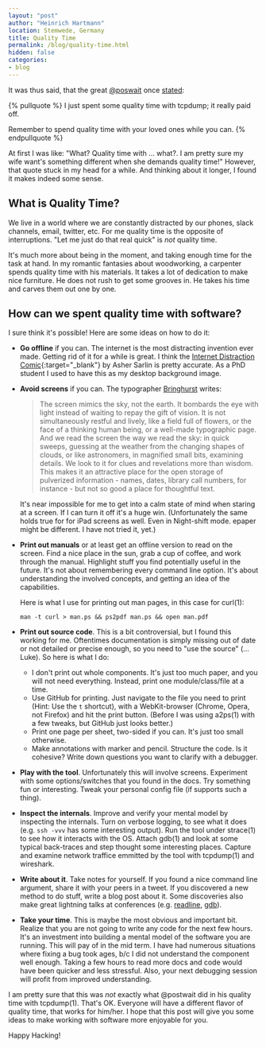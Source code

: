 ```yaml
---
layout: "post"
author: "Heinrich Hartmann"
location: Stemwede, Germany
title: Quality Time
permalink: /blog/quality-time.html
hidden: false
categories:
- blog
---
```


It was thus said, that the great [@poswait](https://twitter.com/postwait) once [stated](https://twitter.com/postwait/status/960987392424529922):

{% pullquote %}
I just spent some quality time with tcpdump; it really paid off.

Remember to spend quality time with your loved ones while you can.
{% endpullquote %}

At first I was like: "What? Quality time with ... what?. I am pretty sure my wife want's something different when she demands quality time!"
However, that quote stuck in my head for a while.
And thinking about it longer, I found it makes indeed some sense.

## What is Quality Time?

We live in a world where we are constantly distracted by our phones, slack channels, email, twitter, etc.
For me quality time is the opposite of interruptions.
"Let me just do that real quick" is *not* quality time.

It's much more about being in the moment, and taking enough time for the task at hand.
In my romantic fantasies about woodworking, a carpenter spends quality time with his materials.
It takes a lot of dedication to make nice furniture.
He does not rush to get some grooves in.
He takes his time and carves them out one by one.

## How can we spent quality time with software?

I sure think it's possible! Here are some ideas on how to do it:

* **Go offline** if you can.
  The internet is the most distracting invention ever made.
  Getting rid of it for a while is great.
  I think the [Internet Distraction Comic](https://duckduckgo.com/?q=Internet+distraction+comic+-+Asher+Sarlin&iax=images&ia=images){:target="_blank"} by Asher Sarlin is pretty accurate.
  As a PhD student I used to have this as my desktop background image.

* **Avoid screens** if you can.
  The typographer [Bringhurst](https://en.wikipedia.org/wiki/The_Elements_of_Typographic_Style) writes:

  > The screen mimics the sky, not the earth. It bombards the eye
  > with light instead of waiting to repay the gift of vision. It is not
  > simultaneously restful and lively, like a field full of flowers, or the
  > face of a thinking human being, or a well-made typographic page.
  > And we read the screen the way we read the sky: in quick sweeps,
  > guessing at the weather from the changing shapes of clouds, or
  > like astronomers, in magnified small bits, examining details. We
  > look to it for clues and revelations more than wisdom. This makes
  > it an attractive place for the open storage of pulverized
  > information - names, dates, library call numbers, for instance - but not
  > so good a place for thoughtful text.

  It's near impossible for me to get into a calm state of mind when staring at a screen.
  If I can turn it off it's a huge win.
  (Unfortunately the same holds true for for iPad screens as well. Even in Night-shift mode.
  epaper might be different. I have not tried it, yet.)

* **Print out manuals** or at least get an offline version to read on the screen.
  Find a nice place in the sun, grab a cup of coffee, and work through the manual.
  Highlight stuff you find potentially useful in the future.
  It's not about remembering every command line option.
  It's about understanding the involved concepts, and getting an idea of the capabilities.
  
  Here is what I use for printing out man pages, in this case for curl(1):
  ```
  man -t curl > man.ps && ps2pdf man.ps && open man.pdf
  ```
  
* **Print out source code**.
  This is a bit controversial, but I found this working for me.
  Oftentimes documentation is simply missing out of date or not detailed or precise enough,
  so you need to "use the source" (... Luke).
  So here is what I do:
  - I don't print out whole components. It's just too much paper, and you will not need everything.
    Instead, print one module/class/file at a time.
  - Use GitHub for printing.
    Just navigate to the file you need to print (Hint: Use the `t` shortcut),
    with a WebKit-browser (Chrome, Opera, not Firefox) and hit the print button.
    (Before I was using a2ps(1) with a few tweaks, but GitHub just looks better.)
  - Print one page per sheet, two-sided if you can. It's just too small otherwise.
  - Make annotations with marker and pencil. Structure the code. Is it cohesive? Write down questions you want to clarify with a debugger.

* **Play with the tool**. 
  Unfortunately this will involve screens.
  Experiment with some options/switches that you found in the docs.
  Try something fun or interesting.
  Tweak your personal config file (if supports such a thing).
  
* **Inspect the internals**.
  Improve and verify your mental model by inspecting the internals.
  Turn on verbose logging, to see what it does (e.g. `ssh -vvv` has some interesting output).
  Run the tool under strace(1) to see how it interacts with the OS.
  Attach gdb(1) and look at some typical back-traces and step thought some interesting places.
  Capture and examine network traffice emmitted by the tool with tcpdump(1) and wireshark.

* **Write about it**.
  Take notes for yourself.
  If you found a nice command line argument, share it with your peers in a tweet.
  If you discovered a new method to do stuff, write a blog post about it.
  Some discoveries also make great lightning talks at conferences (e.g. [readline](https://www.youtube.com/watch?v=MxRTh8wlmJk), [gdb](https://www.youtube.com/watch?v=PorfLSr3DDI&t=625s)).

* **Take your time**.
  This is maybe the most obvious and important bit.
  Realize that you are not going to write any code for the next few hours.
  It's an investment into building a mental model of the software you are running.
  This will pay of in the mid term.
  I have had numerous situations where fixing a bug took ages, b/c I did not understand the component well enough.
  Taking a few hours to read more docs and code would have been quicker and less stressful.
  Also, your next debugging session will profit from improved understanding.

I am pretty sure that this was *not* exactly what @postwait did in his quality time with tcpdump(1).
That's OK. Everyone will have a different flavor of quality time, that works for him/her.
I hope that this post will give you some ideas to make working with software more enjoyable for you.

Happy Hacking!
